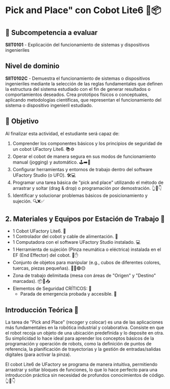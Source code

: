 # Pick and Place" con Cobot Lite6 🧩📦

## 📝 Subcompetencia a evaluar
**SIIT0101** - Explicación del funcionamiento de sistemas y dispositivos ingenieriles
## Nivel de dominio
**SIIT0102C** - Demuestra el funcionamiento de sistemas o dispositivos ingenieriles mediante la selección de las reglas fundamentales que definen la estructura del sistema estudiado con el fin de generar resultados o comportamientos deseados.
Crea prototipos físicos o conceptuales, aplicando metodologías científicas, que representan el funcionamiento del sistema o dispositivo ingenieril estudiado.

## 🎯 Objetivo
Al finalizar esta actividad, el estudiante será capaz de:

1. Comprender los componentes básicos y los principios de seguridad de un cobot UFactory Lite6. 📚⚙️
2. Operar el cobot de manera segura en sus modos de funcionamiento manual (jogging) y automático. 🕹️➡️🤖
3. Configurar herramientas y entornos de trabajo dentro del software UFactory Studio (o UFO). 🛠️💻
4. Programar una tarea básica de "pick and place" utilizando el método de arrastrar y soltar (drag & drop) o programación por demostración. 👆🧩👇
5. Identificar y solucionar problemas básicos de posicionamiento y sujeción. 🔍❌✅

## 2. Materiales y Equipos por Estación de Trabajo 🧰

* 1 Cobot UFactory Lite6. 🤖
* 1 Controlador del cobot y cable de alimentación. 🔌
* 1 Computadora con el software UFactory Studio instalado. 💻
* 1 Herramienta de sujeción (Pinza neumática o eléctrica) instalada en el EF (End Effector) del cobot. 🦾✋
* Conjunto de objetos para manipular (e.g., cubos de diferentes colores, tuercas, piezas pequeñas). 🧊🔴🟢🟡
* Zona de trabajo delimitada (mesa con áreas de "Origen" y "Destino" marcadas). 📦🔄📥
* Elementos de Seguridad CRÍTICOS: 🚨
    - Parada de emergencia probada y accesible. 🔴
 
## Introducción Teórica 📖

La tarea de "Pick and Place" (recoger y colocar) es una de las aplicaciones más fundamentales en la robótica industrial y colaborativa. Consiste en que el robot recoja un objeto de una ubicación predefinida y lo deposite en otra. Su simplicidad lo hace ideal para aprender los conceptos básicos de la programación y operación de robots, como la definición de puntos de referencia, la planificación de trayectorias y la gestión de entradas/salidas digitales (para activar la pinza).

El cobot Lite6 de UFactory se programa de manera intuitiva, permitiendo arrastrar y soltar bloques de funciones, lo que lo hace perfecto para una introducción práctica sin necesidad de profundos conocimientos de código. 👆🧩👇
